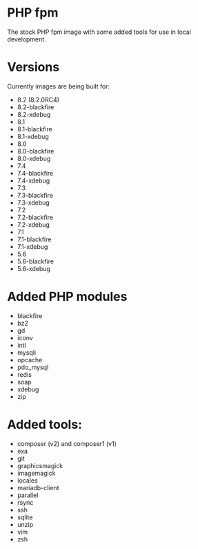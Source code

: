 # PHP fpm

The stock PHP fpm image with some added tools for use in local development.

# Versions

Currently images are being built for:
* 8.2 (8.2.0RC4)
* 8.2-blackfire
* 8.2-xdebug
* 8.1
* 8.1-blackfire
* 8.1-xdebug
* 8.0
* 8.0-blackfire
* 8.0-xdebug
* 7.4
* 7.4-blackfire
* 7.4-xdebug
* 7.3
* 7.3-blackfire
* 7.3-xdebug
* 7.2
* 7.2-blackfire
* 7.2-xdebug
* 7.1
* 7.1-blackfire
* 7.1-xdebug
* 5.6
* 5.6-blackfire
* 5.6-xdebug

# Added PHP modules
* blackfire
* bz2
* gd
* iconv
* intl
* mysqli
* opcache
* pdo_mysql
* redis
* soap
* xdebug
* zip

# Added tools:
* composer (v2) and composer1 (v1)
* exa
* git
* graphicsmagick
* imagemagick
* locales
* mariadb-client
* parallel
* rsync
* ssh
* sqlite
* unzip
* vim
* zsh

